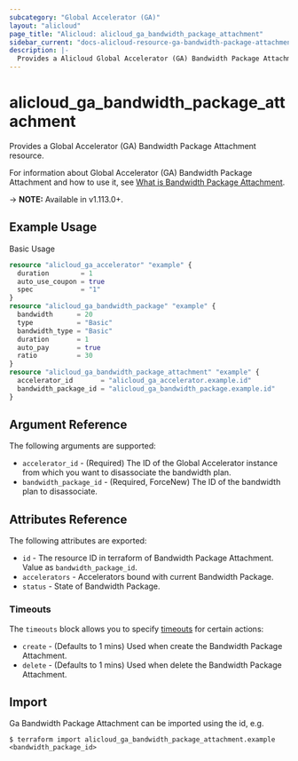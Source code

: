 ```yaml
---
subcategory: "Global Accelerator (GA)"
layout: "alicloud"
page_title: "Alicloud: alicloud_ga_bandwidth_package_attachment"
sidebar_current: "docs-alicloud-resource-ga-bandwidth-package-attachment"
description: |-
  Provides a Alicloud Global Accelerator (GA) Bandwidth Package Attachment resource.
---
```


# alicloud\_ga\_bandwidth\_package\_attachment

Provides a Global Accelerator (GA) Bandwidth Package Attachment resource.

For information about Global Accelerator (GA) Bandwidth Package Attachment and how to use it, see [What is Bandwidth Package Attachment](https://www.alibabacloud.com/help/en/doc-detail/153241.htm).

-> **NOTE:** Available in v1.113.0+.

## Example Usage

Basic Usage

```terraform
resource "alicloud_ga_accelerator" "example" {
  duration        = 1
  auto_use_coupon = true
  spec            = "1"
}
resource "alicloud_ga_bandwidth_package" "example" {
  bandwidth      = 20
  type           = "Basic"
  bandwidth_type = "Basic"
  duration       = 1
  auto_pay       = true
  ratio          = 30
}
resource "alicloud_ga_bandwidth_package_attachment" "example" {
  accelerator_id       = "alicloud_ga_accelerator.example.id"
  bandwidth_package_id = "alicloud_ga_bandwidth_package.example.id"
}

```

## Argument Reference

The following arguments are supported:

* `accelerator_id` - (Required) The ID of the Global Accelerator instance from which you want to disassociate the bandwidth plan.
* `bandwidth_package_id` - (Required, ForceNew) The ID of the bandwidth plan to disassociate.

## Attributes Reference

The following attributes are exported:

* `id` - The resource ID in terraform of Bandwidth Package Attachment. Value as `bandwidth_package_id`.
* `accelerators` - Accelerators bound with current Bandwidth Package.
* `status` - State of Bandwidth Package.

### Timeouts

The `timeouts` block allows you to specify [timeouts](https://www.terraform.io/docs/configuration-0-11/resources.html#timeouts) for certain actions:

* `create` - (Defaults to 1 mins) Used when create the Bandwidth Package Attachment.
* `delete` - (Defaults to 1 mins) Used when delete the Bandwidth Package Attachment.

## Import

Ga Bandwidth Package Attachment can be imported using the id, e.g.

```
$ terraform import alicloud_ga_bandwidth_package_attachment.example <bandwidth_package_id>
```